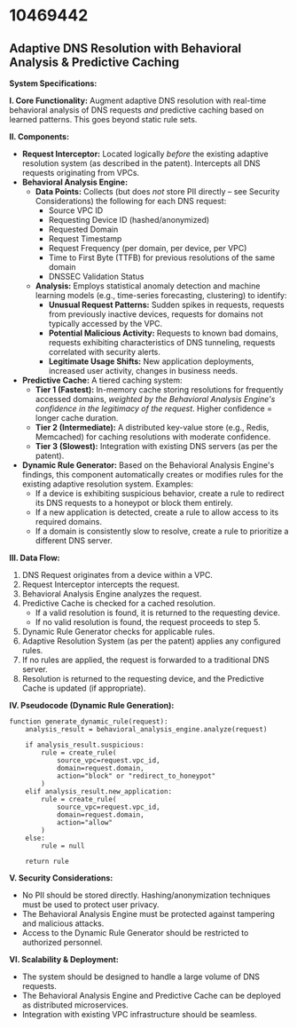 # 10469442

## Adaptive DNS Resolution with Behavioral Analysis & Predictive Caching

**System Specifications:**

**I. Core Functionality:** Augment adaptive DNS resolution with real-time behavioral analysis of DNS requests *and* predictive caching based on learned patterns.  This goes beyond static rule sets.

**II. Components:**

*   **Request Interceptor:**  Located logically *before* the existing adaptive resolution system (as described in the patent).  Intercepts all DNS requests originating from VPCs.
*   **Behavioral Analysis Engine:**
    *   **Data Points:** Collects (but does *not* store PII directly – see Security Considerations) the following for each DNS request:
        *   Source VPC ID
        *   Requesting Device ID (hashed/anonymized)
        *   Requested Domain
        *   Request Timestamp
        *   Request Frequency (per domain, per device, per VPC)
        *   Time to First Byte (TTFB) for previous resolutions of the same domain
        *   DNSSEC Validation Status
    *   **Analysis:** Employs statistical anomaly detection and machine learning models (e.g., time-series forecasting, clustering) to identify:
        *   **Unusual Request Patterns:**  Sudden spikes in requests, requests from previously inactive devices, requests for domains not typically accessed by the VPC.
        *   **Potential Malicious Activity:**  Requests to known bad domains, requests exhibiting characteristics of DNS tunneling, requests correlated with security alerts.
        *   **Legitimate Usage Shifts:**  New application deployments, increased user activity, changes in business needs.
*   **Predictive Cache:**  A tiered caching system:
    *   **Tier 1 (Fastest):**  In-memory cache storing resolutions for frequently accessed domains, *weighted by the Behavioral Analysis Engine's confidence in the legitimacy of the request*.  Higher confidence = longer cache duration.
    *   **Tier 2 (Intermediate):**  A distributed key-value store (e.g., Redis, Memcached) for caching resolutions with moderate confidence.
    *   **Tier 3 (Slowest):**  Integration with existing DNS servers (as per the patent).
*   **Dynamic Rule Generator:**  Based on the Behavioral Analysis Engine's findings, this component automatically creates or modifies rules for the existing adaptive resolution system.  Examples:
    *   If a device is exhibiting suspicious behavior, create a rule to redirect its DNS requests to a honeypot or block them entirely.
    *   If a new application is detected, create a rule to allow access to its required domains.
    *   If a domain is consistently slow to resolve, create a rule to prioritize a different DNS server.

**III. Data Flow:**

1.  DNS Request originates from a device within a VPC.
2.  Request Interceptor intercepts the request.
3.  Behavioral Analysis Engine analyzes the request.
4.  Predictive Cache is checked for a cached resolution.
    *   If a valid resolution is found, it is returned to the requesting device.
    *   If no valid resolution is found, the request proceeds to step 5.
5.  Dynamic Rule Generator checks for applicable rules.
6.  Adaptive Resolution System (as per the patent) applies any configured rules.
7.  If no rules are applied, the request is forwarded to a traditional DNS server.
8.  Resolution is returned to the requesting device, and the Predictive Cache is updated (if appropriate).

**IV. Pseudocode (Dynamic Rule Generation):**

```
function generate_dynamic_rule(request):
    analysis_result = behavioral_analysis_engine.analyze(request)

    if analysis_result.suspicious:
        rule = create_rule(
            source_vpc=request.vpc_id,
            domain=request.domain,
            action="block" or "redirect_to_honeypot"
        )
    elif analysis_result.new_application:
        rule = create_rule(
            source_vpc=request.vpc_id,
            domain=request.domain,
            action="allow"
        )
    else:
        rule = null

    return rule
```

**V. Security Considerations:**

*   No PII should be stored directly.  Hashing/anonymization techniques must be used to protect user privacy.
*   The Behavioral Analysis Engine must be protected against tampering and malicious attacks.
*   Access to the Dynamic Rule Generator should be restricted to authorized personnel.

**VI. Scalability & Deployment:**

*   The system should be designed to handle a large volume of DNS requests.
*   The Behavioral Analysis Engine and Predictive Cache can be deployed as distributed microservices.
*   Integration with existing VPC infrastructure should be seamless.